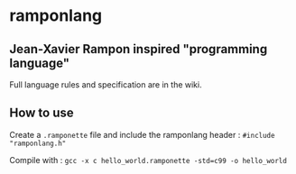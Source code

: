 # ramponlang
## Jean-Xavier Rampon inspired "programming language"

Full language rules and specification are in the wiki.

## How to use

Create a `.ramponette` file and include the ramponlang header : `#include "ramponlang.h"`

Compile with : `gcc -x c hello_world.ramponette -std=c99 -o hello_world`
